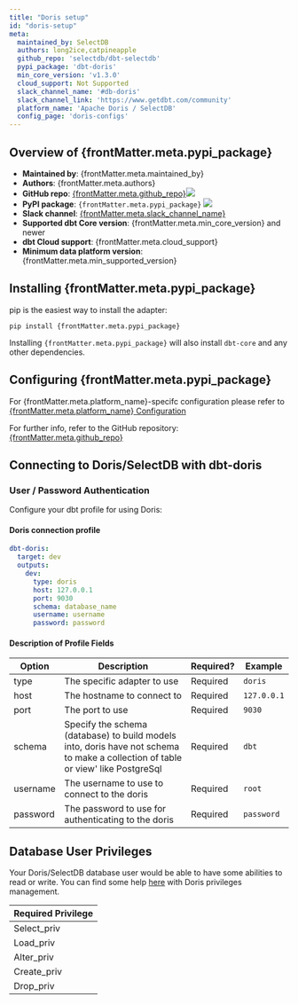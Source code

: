 ```yaml
---
title: "Doris setup"
id: "doris-setup"
meta:
  maintained_by: SelectDB
  authors: long2ice,catpineapple
  github_repo: 'selectdb/dbt-selectdb'
  pypi_package: 'dbt-doris'
  min_core_version: 'v1.3.0'
  cloud_support: Not Supported
  slack_channel_name: '#db-doris'
  slack_channel_link: 'https://www.getdbt.com/community'
  platform_name: 'Apache Doris / SelectDB'
  config_page: 'doris-configs'
---
```


<h2> Overview of {frontMatter.meta.pypi_package} </h2>

<ul>
    <li><strong>Maintained by</strong>: {frontMatter.meta.maintained_by}</li>
    <li><strong>Authors</strong>: {frontMatter.meta.authors}</li>
    <li><strong>GitHub repo</strong>: <a href={`https://github.com/${frontMatter.meta.github_repo}`}>{frontMatter.meta.github_repo}</a><a href={`https://github.com/${frontMatter.meta.github_repo}`}><img src={`https://img.shields.io/github/stars/${frontMatter.meta.github_repo}?style=for-the-badge`}/></a></li>
    <li><strong>PyPI package</strong>: <code>{frontMatter.meta.pypi_package}</code> <a href={`https://badge.fury.io/py/${frontMatter.meta.pypi_package}`}><img src={`https://badge.fury.io/py/${frontMatter.meta.pypi_package}.svg`}/></a></li>
    <li><strong>Slack channel</strong>: <a href={frontMatter.meta.slack_channel_link}>{frontMatter.meta.slack_channel_name}</a></li>
    <li><strong>Supported dbt Core version</strong>: {frontMatter.meta.min_core_version} and newer</li>
    <li><strong>dbt Cloud support</strong>: {frontMatter.meta.cloud_support}</li>
    <li><strong>Minimum data platform version</strong>: {frontMatter.meta.min_supported_version}</li>
    </ul>


<h2> Installing {frontMatter.meta.pypi_package} </h2>

pip is the easiest way to install the adapter:

<code>pip install {frontMatter.meta.pypi_package}</code>

<p>Installing <code>{frontMatter.meta.pypi_package}</code> will also install <code>dbt-core</code> and any other dependencies.</p>

<h2> Configuring {frontMatter.meta.pypi_package} </h2>

<p>For {frontMatter.meta.platform_name}-specifc configuration please refer to <a href={frontMatter.meta.config_page}>{frontMatter.meta.platform_name} Configuration</a> </p>

<p>For further info, refer to the GitHub repository: <a href={`https://github.com/${frontMatter.meta.github_repo}`}>{frontMatter.meta.github_repo}</a></p>


## Connecting to Doris/SelectDB with **dbt-doris**

### User / Password Authentication

Configure your dbt profile for using Doris:

#### Doris connection profile
<File name='profiles.yml'>

```yaml
dbt-doris:
  target: dev
  outputs:
    dev:
      type: doris
      host: 127.0.0.1
      port: 9030
      schema: database_name
      username: username
      password: password

```

</File>

#### Description of Profile Fields

| Option   | Description                                                                                                                      | Required? | Example     |
|----------|----------------------------------------------------------------------------------------------------------------------------------|-----------|-------------|
| type     | The specific adapter to use                                                                                                      | Required  | `doris`     |
| host     | The hostname to connect to                                                                                                       | Required  | `127.0.0.1` |
| port     | The port to use                                                                                                                  | Required  | `9030`      |
| schema   | Specify the schema (database) to build models into, doris have not schema to make a collection of table or view' like PostgreSql | Required  | `dbt`       |
| username | The username to use to connect to the doris                                                                                      | Required  | `root`      |
| password | The password to use for authenticating to the doris                                                                              | Required  | `password`  |

## Database User Privileges

Your Doris/SelectDB database user would be able to have some abilities to read or write.
You can find some help [here](https://doris.apache.org/docs/admin-manual/privilege-ldap/user-privilege) with Doris privileges management.

| Required Privilege |
|--------------------|
| Select_priv        |
| Load_priv          |
| Alter_priv         |
| Create_priv        |
| Drop_priv          |